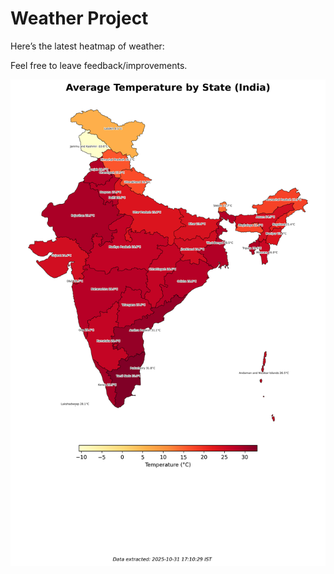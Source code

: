 # Weather Project

Here’s the latest heatmap of weather:

Feel free to leave feedback/improvements.

![India Heatmap](docs/assets/india_heatmap.png?v=04A02F)
